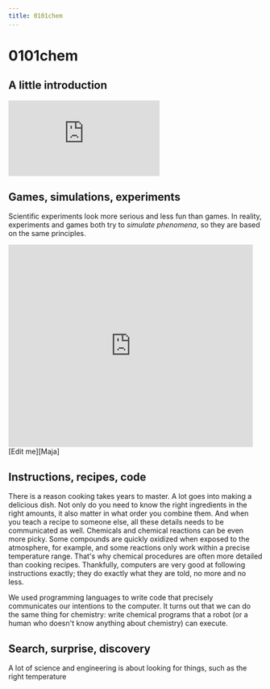 ```yaml
---
title: 0101chem
...
```


# <span class="digital">0101</span>chem

## A little introduction
<iframe src="https://docs.google.com/presentation/d/e/2PACX-1vRqGFXi8Jz3SgP2I6s1hvlzKI5Bun5ThEgrLvYRnseAnxaWH2s2QnpOKCBAo2IHn_EnXyY0DuzIWmXw/embed?start=false&loop=false&delayms=60000" frameborder="0" allowfullscreen="true" mozallowfullscreen="true" webkitallowfullscreen="true"></iframe>

## Games, simulations, experiments
Scientific experiments look more serious and less fun than games. In reality, experiments and games both try to *simulate* <dfn def="Phenomena: Things that happen in the world around us.">phenomena</dfn>, so they are based on the same principles.

<iframe src="https://scratch.mit.edu/projects/508492898/embed" class="scratch" allowtransparency="true" width="485" height="402" frameborder="0" scrolling="no" allowfullscreen></iframe>
[Edit me][Maja]

## Instructions, recipes, code
There is a reason cooking takes years to master. A lot goes into making a delicious dish. Not only do you need to know the right ingredients in the right amounts, it also matter in what order you combine them. And when you teach a recipe to someone else, all these details needs to be communicated as well. Chemicals and chemical reactions can be even more picky. Some compounds are quickly oxidized when exposed to the atmosphere, for example, and some reactions only work within a precise temperature range. That's why chemical procedures are often more detailed than cooking recipes. Thankfully, computers are very good at following instructions exactly; they do exactly what they are told, no more and no less.

We used programming languages to write code that precisely communicates our intentions to the computer. It turns out that we can do the same thing for chemistry: write chemical programs that a robot (or a human who doesn't know anything about chemistry) can execute.

## Search, surprise, discovery
A lot of science and engineering is about looking for things, such as the right temperature 

<script type="text/javascript" src="script.js"></script>

[Maja]: https://scratch.mit.edu/projects/508492898/editor/
